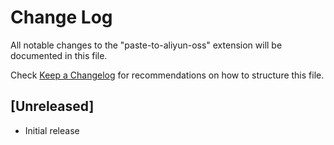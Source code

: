 # Change Log

All notable changes to the "paste-to-aliyun-oss" extension will be documented in this file.

Check [Keep a Changelog](http://keepachangelog.com/) for recommendations on how to structure this file.

## [Unreleased]

- Initial release